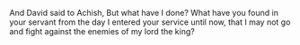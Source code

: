 And David said to Achish, But what have I done? What have you found in your servant from the day I entered your service until now, that I may not go and fight against the enemies of my lord the king?
